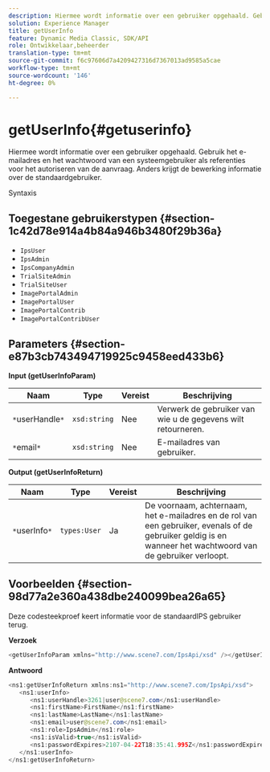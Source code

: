 ```yaml
---
description: Hiermee wordt informatie over een gebruiker opgehaald. Gebruik het e-mailadres en het wachtwoord van een systeemgebruiker als referenties voor het autoriseren van de aanvraag. Anders krijgt de bewerking informatie over de standaardgebruiker.
solution: Experience Manager
title: getUserInfo
feature: Dynamic Media Classic, SDK/API
role: Ontwikkelaar,beheerder
translation-type: tm+mt
source-git-commit: f6c97606d7a4209427316d7367013ad9585a5cae
workflow-type: tm+mt
source-wordcount: '146'
ht-degree: 0%

---
```



# getUserInfo{#getuserinfo}

Hiermee wordt informatie over een gebruiker opgehaald. Gebruik het e-mailadres en het wachtwoord van een systeemgebruiker als referenties voor het autoriseren van de aanvraag. Anders krijgt de bewerking informatie over de standaardgebruiker.

Syntaxis

## Toegestane gebruikerstypen {#section-1c42d78e914a4b84a946b3480f29b36a}

* `IpsUser`
* `IpsAdmin`
* `IpsCompanyAdmin`
* `TrialSiteAdmin`
* `TrialSiteUser`
* `ImagePortalAdmin`
* `ImagePortalUser`
* `ImagePortalContrib`
* `ImagePortalContribUser`

## Parameters {#section-e87b3cb743494719925c9458eed433b6}

**Input (getUserInfoParam)**

| Naam | Type | Vereist | Beschrijving |
|---|---|---|---|
| `*`userHandle`*` | `xsd:string` | Nee | Verwerk de gebruiker van wie u de gegevens wilt retourneren. |
| `*`email`*` | `xsd:string` | Nee | E-mailadres van gebruiker. |

**Output (getUserInfoReturn)**

| Naam | Type | Vereist | Beschrijving |
|---|---|---|---|
| `*`userInfo`*` | `types:User` | Ja | De voornaam, achternaam, het e-mailadres en de rol van een gebruiker, evenals of de gebruiker geldig is en wanneer het wachtwoord van de gebruiker verloopt. |

## Voorbeelden {#section-98d77a2e360a438dbe240099bea26a65}

Deze codesteekproef keert informatie voor de standaardIPS gebruiker terug.

**Verzoek**

```java
<getUserInfoParam xmlns="http://www.scene7.com/IpsApi/xsd" /></getUserInfoParam>
```

**Antwoord**

```java
<ns1:getUserInfoReturn xmlns:ns1="http://www.scene7.com/IpsApi/xsd"> 
   <ns1:userInfo> 
      <ns1:userHandle>3261|user@scene7.com</ns1:userHandle> 
      <ns1:firstName>FirstName</ns1:firstName> 
      <ns1:lastName>LastName</ns1:lastName> 
      <ns1:email>user@scene7.com</ns1:email> 
      <ns1:role>IpsAdmin</ns1:role> 
      <ns1:isValid>true</ns1:isValid> 
      <ns1:passwordExpires>2107-04-22T18:35:41.995Z</ns1:passwordExpires> 
   </ns1:userInfo> 
</ns1:getUserInfoReturn>
```


